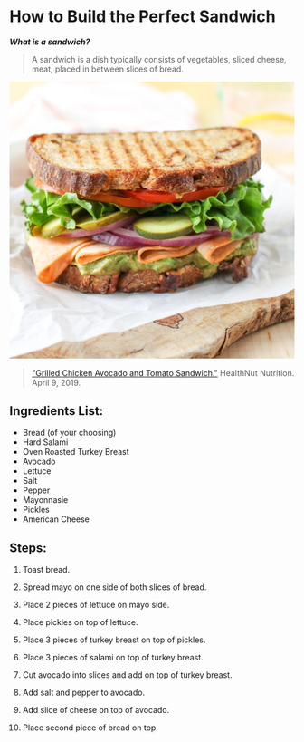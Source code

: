# How to Build the Perfect Sandwich

***What is a sandwich?***

>A sandwich is a dish typically consists of vegetables, sliced cheese, meat, placed in between slices of bread.

![Sandwich](/assets/IMG_7915.jpg)
>["Grilled Chicken Avocado and Tomato Sandwich."](https://www.google.com/url?sa=i&url=https%3A%2F%2Fwwwhealthnutnutritionca%2F2019%2F04%2F09%2Fgrilled-chicken-avocado-and-tomato-sandwich%2F&psig=AOvVaw38dBKjDV2ZdRq0-n-mwO7M&ust=1720804547941000&source=images&cd=vfe&opi=89978449&ved=0CBEQjRxqFwoTCOCt2vu9n4cDFQAAAAAdAAAAABAy) HealthNut Nutrition. April 9, 2019.


## Ingredients List:

* Bread (of your choosing)
* Hard Salami
* Oven Roasted Turkey Breast
* Avocado
* Lettuce
* Salt 
* Pepper
* Mayonnasie
* Pickles
* American Cheese

## Steps:

1. Toast bread.

2. Spread mayo on one side of both slices of bread.

3. Place 2 pieces of lettuce on mayo side.

4. Place pickles on top of lettuce.

5. Place 3 pieces of turkey breast on top of pickles.

6. Place 3 pieces of salami on top of turkey breast.

7. Cut avocado into slices and add on top of turkey breast.

8. Add salt and pepper to avocado.

9. Add slice of cheese on top of avocado.

10. Place second piece of bread on top. 
